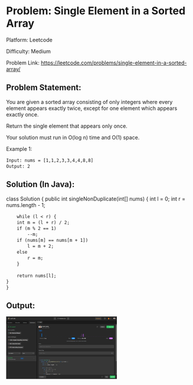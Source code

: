 # Problem: Single Element in a Sorted Array

Platform: Leetcode

Difficulty: Medium

Problem Link: https://leetcode.com/problems/single-element-in-a-sorted-array/

## Problem Statement:

You are given a sorted array consisting of only integers where every element appears exactly twice, except for one element which appears exactly once.

Return the single element that appears only once.

Your solution must run in O(log n) time and O(1) space.

Example 1:

    Input: nums = [1,1,2,3,3,4,4,8,8]
    Output: 2

## Solution (In Java):
    
    
class Solution {
    public int singleNonDuplicate(int[] nums) {
        int l = 0;
        int r = nums.length - 1;

        while (l < r) {
        int m = (l + r) / 2;
        if (m % 2 == 1)
            --m;
        if (nums[m] == nums[m + 1])
            l = m + 2;
        else
            r = m;
        }

        return nums[l];
    }
    }

## Output:
<img
  src="Output.png"
  alt="Alt text"
  title="Optional title"
  style="display: inline-block; margin: 0 auto; max-width: 300px">








